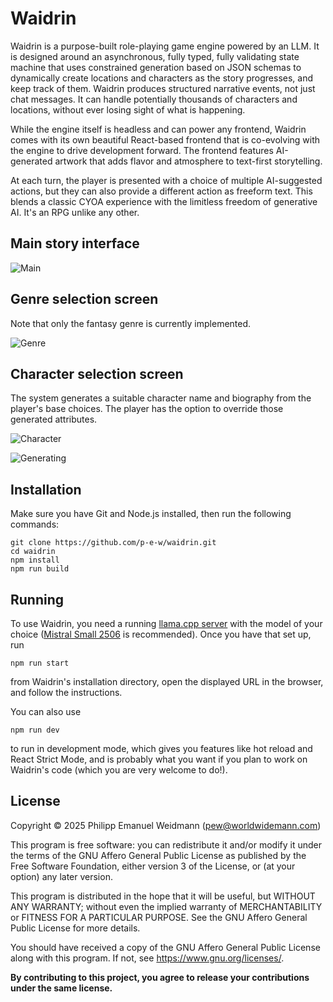 # Waidrin

Waidrin is a purpose-built role-playing game engine powered by an LLM.
It is designed around an asynchronous, fully typed, fully validating state machine
that uses constrained generation based on JSON schemas to dynamically create
locations and characters as the story progresses, and keep track of them.
Waidrin produces structured narrative events, not just chat messages.
It can handle potentially thousands of characters and locations,
without ever losing sight of what is happening.

While the engine itself is headless and can power any frontend, Waidrin comes
with its own beautiful React-based frontend that is co-evolving with the engine
to drive development forward. The frontend features AI-generated artwork
that adds flavor and atmosphere to text-first storytelling.

At each turn, the player is presented with a choice of multiple AI-suggested actions,
but they can also provide a different action as freeform text. This blends a classic
CYOA experience with the limitless freedom of generative AI. It's an RPG unlike
any other.


## Main story interface

![Main](https://github.com/user-attachments/assets/f0040c07-86c4-456e-8b3a-c25c7ab85293)


## Genre selection screen

Note that only the fantasy genre is currently implemented.

![Genre](https://github.com/user-attachments/assets/d3d168f6-2d19-4917-8be9-cc3b2869a56a)


## Character selection screen

The system generates a suitable character name and biography from the player's
base choices. The player has the option to override those generated attributes.

![Character](https://github.com/user-attachments/assets/844eb154-4379-4331-8a69-25ff3596695a)

![Generating](https://github.com/user-attachments/assets/22c4e6b3-f891-4c00-a0a8-ce242635660e)


## Installation

Make sure you have Git and Node.js installed, then run the following commands:

```
git clone https://github.com/p-e-w/waidrin.git
cd waidrin
npm install
npm run build
```


## Running

To use Waidrin, you need a running
[llama.cpp server](https://github.com/ggml-org/llama.cpp/tree/master/tools/server)
with the model of your choice
([Mistral Small 2506](https://huggingface.co/bartowski/mistralai_Mistral-Small-3.2-24B-Instruct-2506-GGUF)
is recommended). Once you have that set up, run

```
npm run start
```

from Waidrin's installation directory, open the displayed URL in the browser,
and follow the instructions.

You can also use

```
npm run dev
```

to run in development mode, which gives you features like hot reload and
React Strict Mode, and is probably what you want if you plan to work on
Waidrin's code (which you are very welcome to do!).


## License

Copyright &copy; 2025  Philipp Emanuel Weidmann (<pew@worldwidemann.com>)

This program is free software: you can redistribute it and/or modify
it under the terms of the GNU Affero General Public License as published by
the Free Software Foundation, either version 3 of the License, or
(at your option) any later version.

This program is distributed in the hope that it will be useful,
but WITHOUT ANY WARRANTY; without even the implied warranty of
MERCHANTABILITY or FITNESS FOR A PARTICULAR PURPOSE.  See the
GNU Affero General Public License for more details.

You should have received a copy of the GNU Affero General Public License
along with this program.  If not, see <https://www.gnu.org/licenses/>.

**By contributing to this project, you agree to release your
contributions under the same license.**
